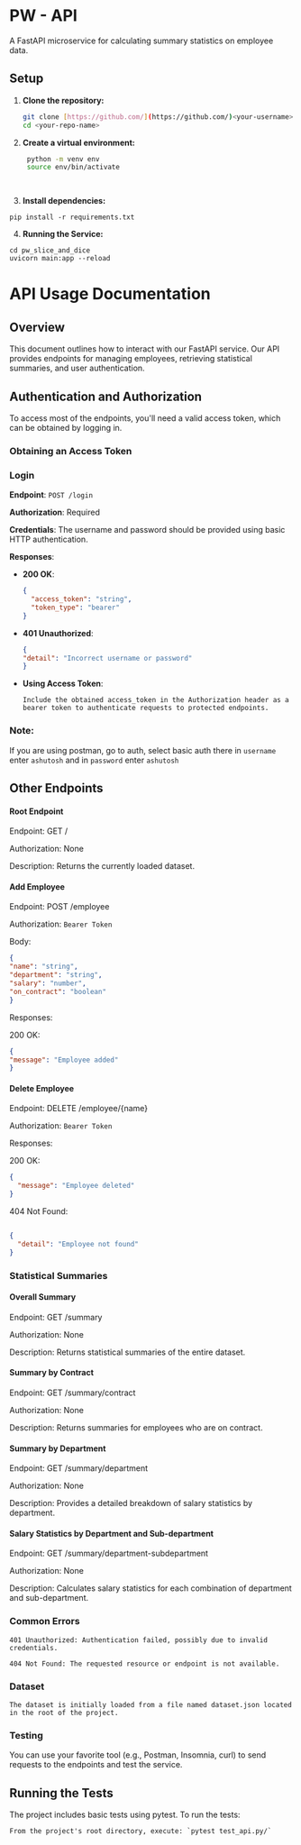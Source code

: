 # PW - API

A FastAPI microservice for calculating summary statistics on employee data. 

## Setup

1. **Clone the repository:**
   ```bash
   git clone [https://github.com/](https://github.com/)<your-username>/<your-repo-name>.git
   cd <your-repo-name>


2. **Create a virtual environment:**
   ```bash
    python -m venv env
    source env/bin/activate  

    
3. **Install dependencies:**
```
pip install -r requirements.txt
```

4. **Running the Service:**
```
cd pw_slice_and_dice
uvicorn main:app --reload

```

# API Usage Documentation

## Overview

This document outlines how to interact with our FastAPI service. Our API provides endpoints for managing employees, retrieving statistical summaries, and user authentication.

## Authentication and Authorization

To access most of the endpoints, you'll need a valid access token, which can be obtained by logging in.

### Obtaining an Access Token

### Login

**Endpoint**: `POST /login`

**Authorization**: Required

**Credentials**: The username and password should be provided using basic HTTP authentication.

**Responses**:
- **200 OK**:
  ```json
  {
    "access_token": "string",
    "token_type": "bearer"
  }


- **401 Unauthorized**:

    ```json
    {
    "detail": "Incorrect username or password"
    }

- **Using Access Token**:
    ```
    Include the obtained access_token in the Authorization header as a bearer token to authenticate requests to protected endpoints.
    ```
### **Note**: 
If you are using postman, go to auth, select basic auth there in ``username`` enter ``ashutosh`` and in ``password`` enter ``ashutosh``



## Other Endpoints

#### Root Endpoint

Endpoint: GET /

Authorization: None

Description: Returns the currently loaded dataset.



#### Add Employee
Endpoint: POST /employee

Authorization: `Bearer Token`

Body:

```json
{
"name": "string",
"department": "string",
"salary": "number",
"on_contract": "boolean"
}
```
Responses:

200 OK:
```json
{
"message": "Employee added"
}
```

#### Delete Employee
Endpoint: DELETE /employee/{name}

Authorization: `Bearer Token`

Responses:

200 OK:
```json
{
  "message": "Employee deleted"
}
```
404 Not Found:
```json

{
  "detail": "Employee not found"
}
```

### Statistical Summaries
#### Overall Summary
Endpoint: GET /summary

Authorization: None

Description: Returns statistical summaries of the entire dataset.

#### Summary by Contract
Endpoint: GET /summary/contract

Authorization: None

Description: Returns summaries for employees who are on contract.

#### Summary by Department
Endpoint: GET /summary/department

Authorization: None

Description: Provides a detailed breakdown of salary statistics by department.

#### Salary Statistics by Department and Sub-department
Endpoint: GET /summary/department-subdepartment

Authorization: None

Description: Calculates salary statistics for each combination of department and sub-department.

### Common Errors
    401 Unauthorized: Authentication failed, possibly due to invalid credentials.

    404 Not Found: The requested resource or endpoint is not available.



### Dataset
    The dataset is initially loaded from a file named dataset.json located in the root of the project.

### Testing
You can use your favorite tool (e.g., Postman, Insomnia, curl) to send requests to the endpoints and test the service.

## Running the Tests

The project includes basic tests using pytest. To run the tests:
```
From the project's root directory, execute: `pytest test_api.py/`
```